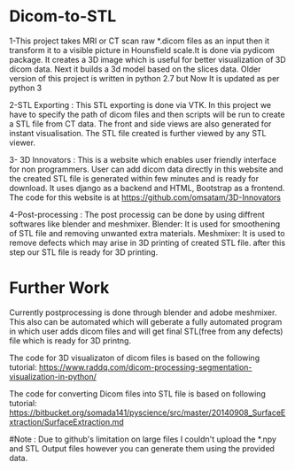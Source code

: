# Dicom-to-STL
1-This project takes MRI or CT scan raw *.dicom files as an input then it transform it to a visible picture in Hounsfield scale.It is done via pydicom package. It creates a 3D image which is useful for better visualization of 3D dicom data. Next it builds a 3d model based on the slices data. Older version of this project is written in python 2.7 but Now It is updated as per python 3 

2-STL Exporting : This STL exporting is done via VTK. In this project we have to specify the path of dicom files and then scripts will be run to create a STL file from CT data. The front and side views are also generated for instant visualisation. The STL file created is further viewed by any STL viewer.

3- 3D Innovators : This is a website which enables user friendly interface for non programmers.  User can add dicom data directly in this website and the created STL file is generated within few minutes and is ready for download. It uses django as a backend and HTML, Bootstrap as a frontend. The code for this website is at      https://github.com/omsatam/3D-Innovators

4-Post-processing : The post processig can be done by using diffrent softwares like blender and meshmixer. 
Blender: It is used for smoothening of STL file and removing unwanted extra materials.
Meshmixer: It is used to remove defects which may arise in 3D printing of created STL file. after this step our STL file is ready for 3D printing.

# Further Work
Currently postprocessing is done through blender and adobe meshmixer. This also can be automated which will geberate a fully automated program in which user adds dicom files and will get final STL(free from any defects) file which is ready for 3D printng.

The code for 3D visualizaton of dicom files is based on the following tutorial:
https://www.raddq.com/dicom-processing-segmentation-visualization-in-python/

The code for converting Dicom files into STL file is based on following tutorial:
https://bitbucket.org/somada141/pyscience/src/master/20140908_SurfaceExtraction/SurfaceExtraction.md

#Note :
Due to github's limitation on large files I couldn't upload the *.npy and STL Output files however you can generate them using the provided data.
